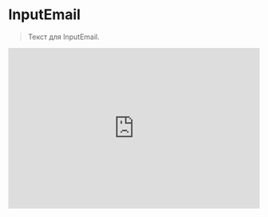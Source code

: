 # InputEmail

> Текст для InputEmail.

[//]: # (!INCLUDE "index.html")

<iframe  frameborder="0"
style=" width: 100%; height: 322px" src="https://docks-demo.netlify.app/examples/InputEmail/inputEmail.html?ver=2">
</iframe>
